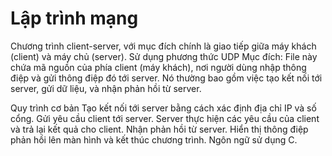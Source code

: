 # Lập trình mạng 
Chương trình client-server, với mục đích chính là giao tiếp giữa máy khách (client) và máy chủ (server). Sử dụng phương thức UDP
Mục đích: File này chứa mã nguồn của phía client (máy khách), nơi người dùng nhập thông điệp và gửi thông điệp đó tới server. Nó thường bao gồm việc tạo kết nối tới server, gửi dữ liệu, và nhận phản hồi từ server.

Quy trình cơ bản 
  Tạo kết nối tới server bằng cách xác định địa chỉ IP và số cổng.
  Gửi yêu cầu client tới server.
  Server thực hiện các yêu cầu của client và trả lại kết quả cho client.
  Nhận phản hồi từ server.
  Hiển thị thông điệp phản hồi lên màn hình và kết thúc chương trình.
Ngôn ngữ sử dụng C.
